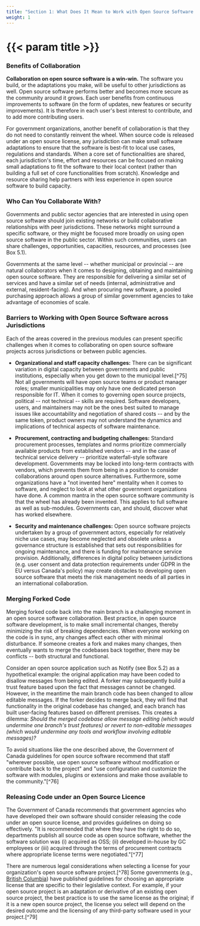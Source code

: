```yaml
---
title: "Section 1: What Does It Mean to Work with Open Source Software across Jurisdictions?"
weight: 1
---
```


# {{< param title >}}

### Benefits of Collaboration

**Collaboration on open source software is a win-win.** The software you build, or the adaptations you make, will be useful to other jurisdictions as well. Open source software performs better and becomes more secure as the community around it grows. Each user benefits from continuous improvements to software (in the form of updates, new features or security improvements). It is therefore in each user's best interest to contribute, and to add more contributing users.

For government organizations, another benefit of collaboration is that they do not need to constantly reinvent the wheel. When source code is released under an open source license, any jurisdiction can make small software adaptations to ensure that the software is best-fit to local use cases, regulations and standards. When a core set of functionalities are shared, each jurisdiction's time, effort and resources can be focused on making small adaptations to fit the software to their local context (rather than building a full set of core functionalities from scratch). Knowledge and resource sharing help partners with less experience in open source software to build capacity.

### Who Can You Collaborate With?

Governments and public sector agencies that are interested in using open source software should join existing networks or build collaborative relationships with peer jurisdictions. These networks might surround a specific software, or they might be focused more broadly on using open source software in the public sector. Within such communities, users can share challenges, opportunities, capacities, resources, and processes (see Box 5.1).

Governments at the same level -- whether municipal or provincial \-- are natural collaborators when it comes to designing, obtaining and maintaining open source software. They are responsible for delivering a similar set of services and have a similar set of needs (internal, administrative and external, resident-facing). And when procuring new software, a pooled purchasing approach allows a group of similar government agencies to take advantage of economies of scale.

### Barriers to Working with Open Source Software across Jurisdictions

Each of the areas covered in the previous modules can present specific challenges when it comes to collaborating on open source software projects across jurisdictions or between public agencies.

- **Organizational and staff capacity challenges:** There can be significant variation in digital capacity between governments and public institutions, especially when you get down to the municipal level.[^75] Not all governments will have open source teams or product manager roles; smaller municipalities may only have one dedicated person responsible for IT. When it comes to governing open source projects, political -- not technical -- skills are required. Software developers, users, and maintainers may not be the ones best suited to manage issues like accountability and negotiation of shared costs -- and by the same token, product owners may not understand the dynamics and implications of technical aspects of software maintenance.

- **Procurement, contracting and budgeting challenges:** Standard procurement processes, templates and norms prioritize commercially available products from established vendors -- and in the case of technical service delivery -- prioritize waterfall-style software development. Governments may be locked into long-term contracts with vendors, which prevents them from being in a position to consider collaborations around open source alternatives. Furthermore, some organizations have a "not invented here" mentality when it comes to software, and neglect to look at what other government organizations have done. A common mantra in the open source software community is that the wheel has already been invented. This applies to full software as well as sub-modules. Governments can, and should, discover what has worked elsewhere.

- **Security and maintenance challenges:** Open source software projects undertaken by a group of government actors, especially for relatively niche use cases, may become neglected and obsolete unless a governance structure is established that sets out responsibilities for ongoing maintenance, and there is funding for maintenance service provision. Additionally, differences in digital policy between jurisdictions (e.g. user consent and data protection requirements under GDPR in the EU versus Canada's policy) may create obstacles to developing open source software that meets the risk management needs of all parties in an international collaboration.

### Merging Forked Code

Merging forked code back into the main branch is a challenging moment in an open source software collaboration. Best practice, in open source software development, is to make small incremental changes, thereby minimizing the risk of breaking dependencies. When everyone working on the code is in sync, any changes affect each other with minimal disturbance. If someone creates a fork and makes many changes, then eventually wants to merge the codebases back together, there may be conflicts -- both structural and functional.

Consider an open source application such as Notify (see Box 5.2) as a hypothetical example: the original application may have been coded to disallow messages from being edited. A forker may subsequently build a trust feature based upon the fact that messages cannot be changed. However, in the meantime the main branch code has been changed to allow editable messages. If the forker decides to merge back, they will find that functionality in the original codebase has changed, and each branch has built user-facing features based on different premises. This creates a dilemma: *Should the merged codebase allow message editing (which would undermine one branch's trust features) or revert to non-editable messages (which would undermine any tools and workflow involving editable messages)?*

To avoid situations like the one described above, the Government of Canada guidelines for open source software recommend that staff "wherever possible, use open source software without modification or contribute back to the project" and "use configuration and customize the software with modules, plugins or extensions and make those available to the community."[^76]

### Releasing Code under an Open Source Licence

The Government of Canada recommends that government agencies who have developed their own software should consider releasing the code under an open source license, and provides guidelines on doing so effectively. "It is recommended that where they have the right to do so, departments publish all source code as open source software, whether the software solution was (i) acquired as OSS; (ii) developed in-house by GC employees or (iii) acquired through the terms of procurement contracts where appropriate license terms were negotiated."[^77]

There are numerous legal considerations when selecting a license for your organization's open source software project.[^78] Some governments (e.g., [British Columbia](https://github.com/bcgov/BC-Policy-Framework-For-GitHub/blob/master/BC-Open-Source-Development-Employee-Guide/Licenses.md)) have published guidelines for choosing an appropriate license that are specific to their legislative context. For example, if your open source project is an adaptation or derivative of an existing open source project, the best practice is to use the same license as the original; if it is a new open source project, the license you select will depend on the desired outcome and the licensing of any third-party software used in your project.[^79]
